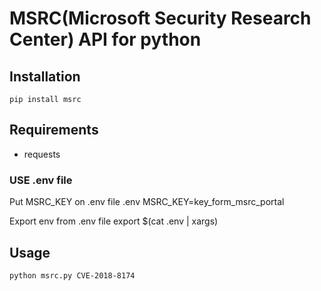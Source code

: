 MSRC(Microsoft Security Research Center) API for python
============================================

Installation
------------
	pip install msrc

Requirements
-----------
* requests

### USE .env file
Put MSRC_KEY on .env file
.env
	MSRC_KEY=key_form_msrc_portal

Export env from .env file
	export $(cat .env | xargs)

Usage
-----
	python msrc.py CVE-2018-8174
